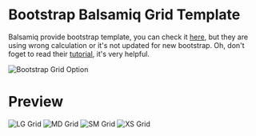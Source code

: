 # Bootstrap Balsamiq Grid Template
Balsamiq provide bootstrap template, you can check it [here](https://mockupstogo.mybalsamiq.com/projects/layout/Bootstrap+Grid+Layout), but they are using wrong calculation or it's not updated for new bootstrap.
Oh, don't foget to read their [tutorial](http://support.balsamiq.com/customer/portal/articles/615901), it's very helpful.

![Bootstrap Grid Option](https://cloud.githubusercontent.com/assets/1484308/7337922/0312b1c4-ec65-11e4-90e8-9a7255744a1b.png)

# Preview
![LG Grid](https://cloud.githubusercontent.com/assets/1484308/7337899/5f534ae4-ec64-11e4-8aa9-3c32845bdedf.png)
![MD Grid](https://cloud.githubusercontent.com/assets/1484308/7337898/5f50a690-ec64-11e4-9680-a300c9c8ee55.png)
![SM Grid](https://cloud.githubusercontent.com/assets/1484308/7337897/5f4e5390-ec64-11e4-824f-7099932a9c8d.png)
![XS Grid](https://cloud.githubusercontent.com/assets/1484308/7337896/5f4aaae2-ec64-11e4-94d2-b5c3fb5370d1.png)
